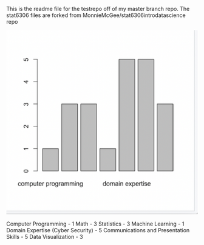 This is the readme file for the testrepo off of my master branch repo. 
The stat6306 files are forked from MonnieMcGee/stat6306introdatascience repo

![Data Science Profile](https://github.com/mmastrangeli/stat6306introdatascience/blob/master/Screen%20Shot%202018-09-17%20at%209.20.49%20PM.png)

Computer Programming - 1
Math - 3
Statistics - 3
Machine Learning - 1
Domain Expertise (Cyber Security) - 5
Communications and Presentation Skills - 5
Data Visualization - 3

